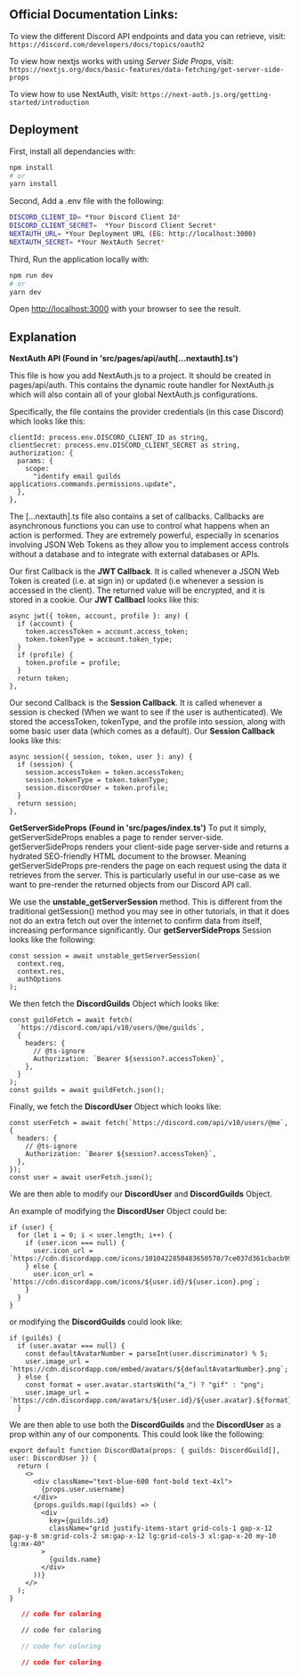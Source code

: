 ## Official Documentation Links:

To view the different Discord API endpoints and data you can retrieve, visit: 
```https://discord.com/developers/docs/topics/oauth2```

To view how nextjs works with using _Server Side Props_, visit:
```https://nextjs.org/docs/basic-features/data-fetching/get-server-side-props```

To view how to use NextAuth, visit:
```https://next-auth.js.org/getting-started/introduction```

## Deployment

First, install all dependancies with:

```bash
npm install 
# or
yarn install
```

Second, Add a .env file with the following:

```bash
DISCORD_CLIENT_ID= *Your Discord Client Id*
DISCORD_CLIENT_SECRET=  *Your Discord Client Secret*
NEXTAUTH_URL= *Your Deployment URL (EG: http://localhost:3000)
NEXTAUTH_SECRET= *Your NextAuth Secret*
```

Third, Run the application locally with:

```bash
npm run dev
# or 
yarn dev
```

Open [http://localhost:3000](http://localhost:3000) with your browser to see the result.

## Explanation

**NextAuth API (Found in 'src/pages/api/auth[...nextauth].ts')**

This file is how you add NextAuth.js to a project. It should be created in pages/api/auth. This contains the dynamic route handler for NextAuth.js which will also contain all of your global NextAuth.js configurations. 

Specifically, the file contains the provider credentials (in this case Discord) which looks like this:

```
clientId: process.env.DISCORD_CLIENT_ID as string,
clientSecret: process.env.DISCORD_CLIENT_SECRET as string,
authorization: {
  params: {
    scope:
      "identify email guilds applications.commands.permissions.update",
  },
},
``` 

The [...nextauth].ts file also contains a set of callbacks. Callbacks are asynchronous functions you can use to control what happens when an action is performed. They are extremely powerful, especially in scenarios involving JSON Web Tokens as they allow you to implement access controls without a database and to integrate with external databases or APIs. 

Our first Callback is the __JWT Callback__. It is called whenever a JSON Web Token is created (i.e. at sign in) or updated (i.e whenever a session is accessed in the client). The returned value will be encrypted, and it is stored in a cookie. Our __JWT Callbacl__ looks like this: 

```
async jwt({ token, account, profile }: any) {
  if (account) {
    token.accessToken = account.access_token;
    token.tokenType = account.token_type;
  }
  if (profile) {
    token.profile = profile;
  }
  return token;
},
```

Our second Callback is the __Session Callback__. It is called whenever a session is checked (When we want to see if the user is authenticated). We stored the accessToken, tokenType, and the profile into session, along with some basic user data (which comes as a default). Our __Session Callback__ looks like this: 

```
async session({ session, token, user }: any) {
  if (session) {
    session.accessToken = token.accessToken;
    session.tokenType = token.tokenType;
    session.discordUser = token.profile;
  }
  return session;
},
```



**GetServerSideProps (Found in 'src/pages/index.ts')**
To put it simply, getServerSideProps enables a page to render server-side. getServerSideProps renders your client-side page server-side and returns a hydrated SEO-friendly HTML document to the browser. Meaning getServerSideProps pre-renders the page on each request using the data it retrieves from the server. This is particularly useful in our use-case as we want to pre-render the returned objects from our Discord API call. 

We use the __unstable_getServerSession__ method. This is different from the traditional getSession() method you may see in other tutorials, in that it does not do an extra fetch out over the internet to confirm data from itself, increasing performance significantly. Our __getServerSideProps__ Session looks like the following: 

```
const session = await unstable_getServerSession(
  context.req,
  context.res,
  authOptions
);
```

We then fetch the __DiscordGuilds__ Object which looks like:

```
const guildFetch = await fetch(
  `https://discord.com/api/v10/users/@me/guilds`,
  {
    headers: {
      // @ts-ignore
      Authorization: `Bearer ${session?.accessToken}`,
    },
  }
);
const guilds = await guildFetch.json();
```

Finally, we fetch the __DiscordUser__ Object which looks like:

```
const userFetch = await fetch(`https://discord.com/api/v10/users/@me`, {
  headers: {
    // @ts-ignore
    Authorization: `Bearer ${session?.accessToken}`,
  },
});
const user = await userFetch.json();
```

We are then able to modify our __DiscordUser__ and __DiscordGuilds__ Object. 

An example of modifying the __DiscordUser__ Object could be: 

```
if (user) {
  for (let i = 0; i < user.length; i++) {
    if (user.icon === null) {
      user.icon_url = `https://cdn.discordapp.com/icons/1010422850483650570/7ce037d361cbacb995a9075c5cb28e58.png`;
    } else {
      user.icon_url = `https://cdn.discordapp.com/icons/${user.id}/${user.icon}.png`;
    }
  }
}
```

or modifying the __DiscordGuilds__ could look like: 

```
if (guilds) {
  if (user.avatar === null) {
    const defaultAvatarNumber = parseInt(user.discriminator) % 5;
    user.image_url = `https://cdn.discordapp.com/embed/avatars/${defaultAvatarNumber}.png`;
  } else {
    const format = user.avatar.startsWith("a_") ? "gif" : "png";
    user.image_url = `https://cdn.discordapp.com/avatars/${user.id}/${user.avatar}.${format}`;
  }
```

We are then able to use both the __DiscordGuilds__ and the __DiscordUser__ as a prop within any of our components. This could look like the following: 
```
export default function DiscordData(props: { guilds: DiscordGuild[], user: DiscordUser }) {
  return (
    <>
      <div className="text-blue-600 font-bold text-4xl">
        {props.user.username}
      </div>
      {props.guilds.map((guilds) => (
        <div
          key={guilds.id}
          className="grid justify-items-start grid-cols-1 gap-x-12 gap-y-8 sm:grid-cols-2 sm:gap-x-12 lg:grid-cols-3 xl:gap-x-20 my-10 lg:mx-40"
        >
          {guilds.name}
        </div>
      ))}
    </>
  );
}
```
```json
   // code for coloring
```
```html
   // code for coloring
```
```js
   // code for coloring
```
```css
   // code for coloring
```

